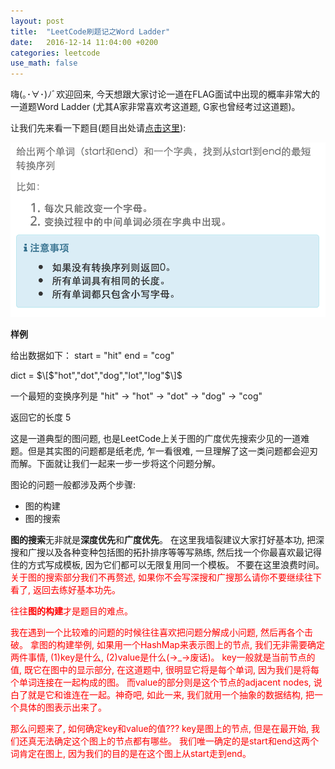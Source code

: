 ```yaml
---
layout: post
title:  "LeetCode刷题记之Word Ladder"
date:   2016-12-14 11:04:00 +0200
categories: leetcode
use_math: false
---
```


嗨(｡･∀･)ﾉﾞ欢迎回来, 今天想跟大家讨论一道在FLAG面试中出现的概率非常大的一道题Word Ladder (尤其A家非常喜欢考这道题, G家也曾经考过这道题)。

让我们先来看一下题目(题目出处请[点击这里]):

![Image](https://github.com/sophiesongge/sophiesongge.github.io/blob/master/images/Word_Ladder_I.png?raw=true)

**样例**

给出数据如下： start = "hit" end = "cog"

dict = $\[$"hot","dot","dog","lot","log"$\]$

一个最短的变换序列是 "hit" -> "hot" -> "dot" -> "dog" -> "cog"

返回它的长度 5

这是一道典型的图问题, 也是LeetCode上关于图的广度优先搜索少见的一道难题。但是其实图的问题都是纸老虎, 乍一看很难, 一旦理解了这一类问题都会迎刃而解。下面就让我们一起来一步一步将这个问题分解。

图论的问题一般都涉及两个步骤:

* 图的构建
* 图的搜索

**图的搜索**无非就是**深度优先**和**广度优先**。 在这里我墙裂建议大家打好基本功, 把深搜和广搜以及各种变种包括图的拓扑排序等等写熟练, 然后找一个你最喜欢最记得住的方式写成模板, 
因为它们都可以无限复用同一个模板。 不要在这里浪费时间。<font color="red">关于图的搜索部分我们不再赘述, 如果你不会写深搜和广搜那么请你不要继续往下看了, 返回去练好基本功先。<font> 

往往**图的构建**才是题目的难点。

我在遇到一个比较难的问题的时候往往喜欢把问题分解成小问题, 然后再各个击破。 拿图的构建举例, 如果用一个HashMap来表示图上的节点, 我们无非需要确定两件事情, (1)key是什么, (2)value是什么(->_->废话)。
 key一般就是当前节点的值, 既它在图中的显示部分, 在这道题中, 很明显它将是每个单词, 因为我们是将每个单词连接在一起构成的图。 而value的部分则是这个节点的adjacent nodes, 说白了就是它和谁连在一起。神奇吧,
 如此一来, 我们就用一个抽象的数据结构, 把一个具体的图表示出来了。
 
 那么问题来了, 如何确定key和value的值??? key是图上的节点, 但是在最开始, 我们还真无法确定这个图上的节点都有哪些。 我们唯一确定的是start和end这两个词肯定在图上, 因为我们的目的是在这个图上从start走到end。
 











[点击这里]: http://www.lintcode.com/zh-cn/problem/word-ladder/